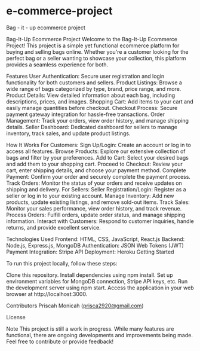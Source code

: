 # e-commerce-project
Bag - it - up ecommerce project


Bag-It-Up Ecommerce Project
Welcome to the Bag-It-Up Ecommerce Project! This project is a simple yet functional ecommerce platform for buying and selling bags online. Whether you're a customer looking for the perfect bag or a seller wanting to showcase your collection, this platform provides a seamless experience for both.


Features
User Authentication: Secure user registration and login functionality for both customers and sellers.
Product Listings: Browse a wide range of bags categorized by type, brand, price range, and more.
Product Details: View detailed information about each bag, including descriptions, prices, and images.
Shopping Cart: Add items to your cart and easily manage quantities before checkout.
Checkout Process: Secure payment gateway integration for hassle-free transactions.
Order Management: Track your orders, view order history, and manage shipping details.
Seller Dashboard: Dedicated dashboard for sellers to manage inventory, track sales, and update product listings.


How It Works
For Customers:
Sign Up/Login: Create an account or log in to access all features.
Browse Products: Explore our extensive collection of bags and filter by your preferences.
Add to Cart: Select your desired bags and add them to your shopping cart.
Proceed to Checkout: Review your cart, enter shipping details, and choose your payment method.
Complete Payment: Confirm your order and securely complete the payment process.
Track Orders: Monitor the status of your orders and receive updates on shipping and delivery.
For Sellers:
Seller Registration/Login: Register as a seller or log in to your existing account.
Manage Inventory: Add new products, update existing listings, and remove sold-out items.
Track Sales: Monitor your sales performance, view order history, and track revenue.
Process Orders: Fulfill orders, update order status, and manage shipping information.
Interact with Customers: Respond to customer inquiries, handle returns, and provide excellent service.


Technologies Used
Frontend: HTML, CSS, JavaScript, React.js
Backend: Node.js, Express.js, MongoDB
Authentication: JSON Web Tokens (JWT)
Payment Integration: Stripe API
Deployment: Heroku
Getting Started

To run this project locally, follow these steps:

Clone this repository.
Install dependencies using npm install.
Set up environment variables for MongoDB connection, Stripe API keys, etc.
Run the development server using npm start.
Access the application in your web browser at http://localhost:3000.

Contributors
Priscah Monicah (prisca2920@gmail.com)

License


Note
This project is still a work in progress. While many features are functional, there are ongoing developments and improvements being made. Feel free to contribute or provide feedback!



